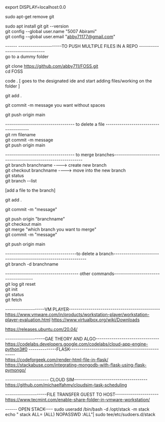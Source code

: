 

export DISPLAY=localhost:0.0

sudo apt-get remove git

sudo apt install git
git --version<br>
git config --global user.name "5007 Abirami"<br>
git config --global user.email "abby71177@gmail.com"<br>

------ ----------------------TO PUSH MULTIPLE FILES IN A REPO ------------------------------<br>
go to a dummy folder

git clone https://github.com/abby711/FOSS.git <br>
cd FOSS

code .
 [ goes to the designated ide and start adding files/working on the folder ]

git add .

git commit -m message you want without spaces

git push origin main

----------------------------------- to delete a file ---------------------------------------<br>
git rm filename <br>
git commit -m message <br>
git push origin main <br>

----------------------------------- to merge branches--------------------------------------------------------------<br>
git branch branchname  ----> create new branch<br>
git checkout branchname   ----> move into the new branch<br>
git status<br>
git branch --list<br>

[add a file to the branch]

git add .

git commit -m "message"

git push origin "branchname" <br>
git checkout main<br>
git merge "which branch you want to merge"<br>
git commit -m "message"<br>

git push origin main<br>

------------------------------------to delete a branch----------------------------------------------------------------<br>
git branch -d branchname

------------------------------------- other commands-------------------------------------<br>
git log
git reset<br>
git init <br>
git status <br>
git fetch




--------------------VM PLAYER----------------------------------------------<br>
https://www.vmware.com/in/products/workstation-player/workstation-player-evaluation.html
https://www.virtualbox.org/wiki/Downloads

https://releases.ubuntu.com/20.04/

--------------------GAE THEORY AND ALGO--------------------------------<br>
https://codelabs.developers.google.com/codelabs/cloud-app-engine-python3#0
--------------FLASK--------------------------------------------------<br>
https://codeforgeek.com/render-html-file-in-flask/
https://stackabuse.com/integrating-mongodb-with-flask-using-flask-pymongo/

---------------------- CLOUD SIM-------------------------------------<br>
https://github.com/michaelfahmy/cloudsim-task-scheduling


---------------------FILE TRANSFER GUEST TO HOST----------------------<br>
https://www.tecmint.com/enable-share-folder-in-vmware-workstation/

------ OPEN STACK----
sudo useradd /bin/bash -d /opt/stack -m stack<br>
echo " stack ALL= (ALL) NOPASSWD :ALL"| sudo tee/etc/sudoers.d/stack


